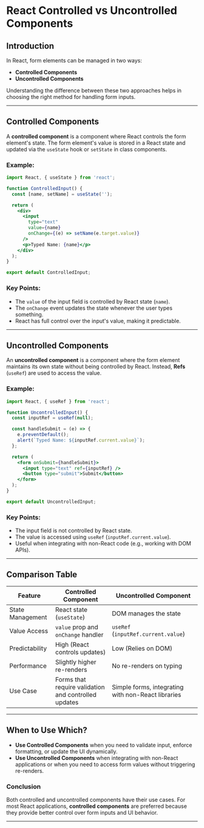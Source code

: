 # React Controlled vs Uncontrolled Components

## Introduction
In React, form elements can be managed in two ways:
- **Controlled Components**
- **Uncontrolled Components**

Understanding the difference between these two approaches helps in choosing the right method for handling form inputs.

---

## Controlled Components
A **controlled component** is a component where React controls the form element's state. The form element's value is stored in a React state and updated via the `useState` hook or `setState` in class components.

### Example:
```jsx
import React, { useState } from 'react';

function ControlledInput() {
  const [name, setName] = useState('');

  return (
    <div>
      <input
        type="text"
        value={name}
        onChange={(e) => setName(e.target.value)}
      />
      <p>Typed Name: {name}</p>
    </div>
  );
}

export default ControlledInput;
```

### Key Points:
- The `value` of the input field is controlled by React state (`name`).
- The `onChange` event updates the state whenever the user types something.
- React has full control over the input's value, making it predictable.

---

## Uncontrolled Components
An **uncontrolled component** is a component where the form element maintains its own state without being controlled by React. Instead, **Refs** (`useRef`) are used to access the value.

### Example:
```jsx
import React, { useRef } from 'react';

function UncontrolledInput() {
  const inputRef = useRef(null);

  const handleSubmit = (e) => {
    e.preventDefault();
    alert(`Typed Name: ${inputRef.current.value}`);
  };

  return (
    <form onSubmit={handleSubmit}>
      <input type="text" ref={inputRef} />
      <button type="submit">Submit</button>
    </form>
  );
}

export default UncontrolledInput;
```

### Key Points:
- The input field is not controlled by React state.
- The value is accessed using `useRef` (`inputRef.current.value`).
- Useful when integrating with non-React code (e.g., working with DOM APIs).

---

## Comparison Table
| Feature | Controlled Component | Uncontrolled Component |
|---------|----------------------|------------------------|
| State Management | React state (`useState`) | DOM manages the state |
| Value Access | `value` prop and `onChange` handler | `useRef` (`inputRef.current.value`) |
| Predictability | High (React controls updates) | Low (Relies on DOM) |
| Performance | Slightly higher re-renders | No re-renders on typing |
| Use Case | Forms that require validation and controlled updates | Simple forms, integrating with non-React libraries |

---

## When to Use Which?
- **Use Controlled Components** when you need to validate input, enforce formatting, or update the UI dynamically.
- **Use Uncontrolled Components** when integrating with non-React applications or when you need to access form values without triggering re-renders.

### Conclusion
Both controlled and uncontrolled components have their use cases. For most React applications, **controlled components** are preferred because they provide better control over form inputs and UI behavior.

---


